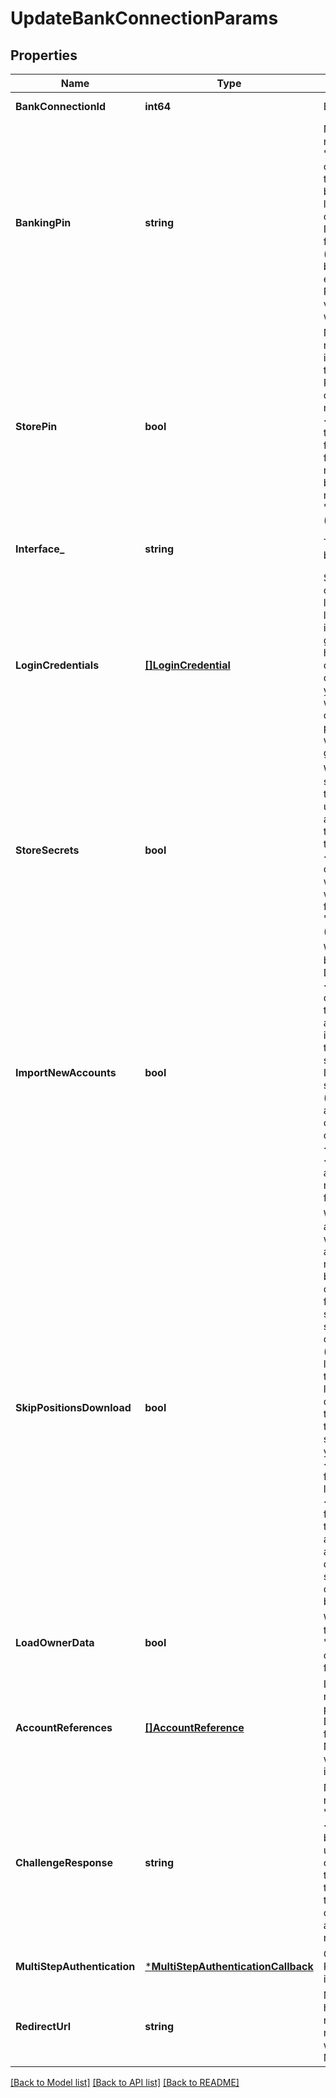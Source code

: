 # UpdateBankConnectionParams

## Properties
Name | Type | Description | Notes
------------ | ------------- | ------------- | -------------
**BankConnectionId** | **int64** | Bank connection identifier | [default to null]
**BankingPin** | **string** | NOTE: This field is deprecated and will be removed at some point. Use &#39;loginCredentials&#39; + &#39;interface&#39; instead. If any of those two fields is used, then the value of this field will be ignored.&lt;br&gt;&lt;br&gt;Online banking PIN. Any symbols are allowed. Max length: 170. If a PIN is stored in the bank connection, then this field may remain unset. If finAPI&#39;s web form is not required and the field is set though then it will always be used (even if there is some other PIN stored in the bank connection). If you want the user to enter a PIN in finAPI&#39;s web form even when a PIN is stored, then just set the field to any value, so that the service recognizes that you wish to use the web form flow. | [optional] [default to null]
**StorePin** | **bool** | NOTE: This field is deprecated and will be removed at some point. Use &#39;storeSecrets&#39; instead.&lt;br&gt;&lt;br&gt;Whether to store the PIN. If the PIN is stored, it is not required to pass the PIN again when updating this bank connection or when executing orders (like money transfers). Default is false. &lt;br/&gt;&lt;br/&gt;NOTES:&lt;br/&gt; - before you set this field to true, please regard the &#39;pinsAreVolatile&#39; flag of this connection&#39;s bank;&lt;br/&gt; - this field is ignored in case when the user will need to use finAPI&#39;s web form. The user will be able to decide whether to store the PIN or not in the web form, depending on the &#39;storeSecretsAvailableInWebForm&#39; setting (see Client Configuration). | [optional] [default to null]
**Interface_** | **string** | The interface to use for connecting with the bank. | [optional] [default to null]
**LoginCredentials** | [**[]LoginCredential**](LoginCredential.md) | Set of login credentials. Must be passed in combination with the &#39;interface&#39; field. The labels that you pass must match with the login credential labels that the respective interface defines. finAPI will combine the given credentials with any credentials that it has stored. You can leave this field unset in case finAPI has stored all required credentials. When you must use a web form, you can also leave this field unset and the web form will take care of getting the credentials from the user. However, if you do pass credentials in that case, the web form will show only those fields that you have given. | [optional] [default to null]
**StoreSecrets** | **bool** | Whether to store the secret login fields. If the secret fields are stored, then updates can be triggered without the involvement of the users, as long as the credentials remain valid and the bank consent has not expired. Note that bank consent will be stored regardless of the field value. Default value is false.&lt;br/&gt;&lt;br/&gt;NOTES:&lt;br/&gt; - this field is ignored in case when the user will need to use finAPI&#39;s web form. The user will be able to decide whether to store the secrets or not in the web form, depending on the &#39;storeSecretsAvailableInWebForm&#39; setting (see Client Configuration). | [optional] [default to null]
**ImportNewAccounts** | **bool** | Whether new accounts that have not yet been imported will be imported or not. Default is false. &lt;br/&gt;&lt;br/&gt;NOTES:&lt;br/&gt;&amp;bull; For best performance of the bank connection update, you should not enable this flag unless you really expect new accounts to be available in the connection. It is recommended to let your users tell you through your application when they want the service to look for new accounts.&lt;br/&gt;&amp;bull; If you have imported a bank connection using specific &lt;code&gt;accountTypeIds&lt;/code&gt; (e.g. &lt;code&gt;1,2&lt;/code&gt; to import checking and saving accounts), you would import all other accounts (e.g. security accounts or credit cards) by setting &lt;code&gt;importNewAccounts&lt;/code&gt; to &lt;code&gt;true&lt;/code&gt;. To avoid importing account types that you are not interested in, make sure this field is undefined or set to false. | [optional] [default to null]
**SkipPositionsDownload** | **bool** | Whether to skip the download of transactions and securities or not. If set to true, then finAPI will download just the accounts list with the accounts&#39; information (like account name, number, holder, etc), as well as the accounts&#39; balances (if possible), but skip the download of transactions and securities. Default is false.&lt;br/&gt;&lt;br/&gt;NOTES:&lt;br/&gt;&amp;bull; If you skip the download of transactions and securities during an import or update, you can still download them on a later update (though you might not get all positions at a later point, because the date range in which the bank servers provide this data is usually limited). However, once finAPI has downloaded the transactions or securities for the first time, you will not be able to go back to skipping the download of transactions and securities! In other words: Once you make your first request with &lt;code&gt;skipPositionsDownload&#x3D;false&lt;/code&gt; for a certain bank connection, you will no longer be able to make a request with &lt;code&gt;skipPositionsDownload&#x3D;true&lt;/code&gt; for that same bank connection.&lt;br/&gt;&amp;bull; If this bank connection is updated via finAPI&#39;s automatic batch update, then transactions and security positions &lt;u&gt;will&lt;/u&gt; be downloaded in any case!&lt;br/&gt;&amp;bull; For security accounts, skipping the downloading of the securities might result in the account&#39;s balance also not being downloaded.&lt;br/&gt; | [optional] [default to null]
**LoadOwnerData** | **bool** | Whether to load/refresh information about the bank connection owner(s) - see field &#39;owners&#39;. Default value is &#39;false&#39;. Note that owner data is NOT loaded/refreshed during finAPI&#39;s automatic bank connection update. | [optional] [default to null]
**AccountReferences** | [**[]AccountReference**](AccountReference.md) | List of accounts for which access is requested from the bank. It may only be passed if the bank interface has the DETAILED_CONSENT property set. if omitted, finAPI will use the list of existing accounts. Note that the parameter is still required if you want to import new accounts (i.e. call with importNewAccounts&#x3D;true). | [optional] [default to null]
**ChallengeResponse** | **string** | NOTE: This field is DEPRECATED and will get removed at some point. Please refer to the &#39;multiStepAuthentication&#39; field instead.&lt;br/&gt;&lt;br/&gt;Challenge response. This field should be set only when the previous attempt of update the bank connection failed with HTTP code 510, i.e. the bank sent a challenge for the user for an additional authentication. In this case, this field must contain the response to the bank&#39;s challenge. Note that in the context of finAPI&#39;s web form flow, finAPI will automatically deal with getting the challenge response from the user via the web form. | [optional] [default to null]
**MultiStepAuthentication** | [***MultiStepAuthenticationCallback**](MultiStepAuthenticationCallback.md) | Container for multi-step authentication data. Required when a previous service call initiated a multi-step authentication. | [optional] [default to null]
**RedirectUrl** | **string** | Must only be passed when the used interface has the property REDIRECT_APPROACH and no web form flow is used. The user will be redirected to the given URL from the bank&#39;s website after having entered his credentials. Must use HTTPS protocol. | [optional] [default to null]

[[Back to Model list]](../README.md#documentation-for-models) [[Back to API list]](../README.md#documentation-for-api-endpoints) [[Back to README]](../README.md)


